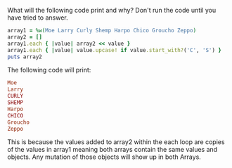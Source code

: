 What will the following code print and why? Don't run the code until you have tried to answer.

```ruby
array1 = %w(Moe Larry Curly Shemp Harpo Chico Groucho Zeppo)
array2 = []
array1.each { |value| array2 << value }
array1.each { |value| value.upcase! if value.start_with?('C', 'S') }
puts array2
```



The following code will print: 

```ruby
Moe
Larry
CURLY
SHEMP
Harpo
CHICO
Groucho
Zeppo
```

This is because the values added to array2 within the each loop are copies of the values in array1 meaning both arrays contain the same values and objects. Any mutation of those objects will show up in both Arrays.

